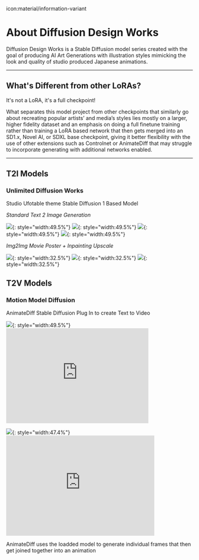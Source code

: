 icon:material/information-variant
# About Diffusion Design Works

Diffusion Design Works is a Stable Diffusion model series created with the goal of producing AI Art Generations with illustration styles mimicking the look and quality of studio produced Japanese animations.

----

## What's Different from other LoRAs?

It's not a LoRA, it's a full checkpoint!

What separates this model project from other checkpoints that similarly go about recreating popular artists’ and media’s styles lies mostly on a larger, higher fidelity dataset and an emphasis on doing a full finetune training rather than training a LoRA based network that then gets merged into an SD1.x, Novel AI, or SDXL base checkpoint, giving it better flexibility with the use of other extensions such as Controlnet or AnimateDiff that may struggle to incorporate generating with additional networks enabled.

----

## T2I Models

### Unlimited Diffusion Works

Studio Ufotable theme Stable Diffusion 1 Based Model

*Standard Text 2 Image Generation*

![](./images/104188-2819849585.png){: style="width:49.5%"}
![](./images/107011-4194903623.png){: style="width:49.5%"}
![](./images/107115-3621427120.png){: style="width:49.5%"}
![](./images/107574-2339296326.png){: style="width:49.5%"}

*Img2Img Movie Poster + Inpainting Upscale*

![](./images/BrotherhoodWolf.png){: style="width:32.5%"}
![](./images/00341-100224763.png){: style="width:32.5%"}
![](./images/00474-3492909164.png){: style="width:32.5%"}

## T2V Models

### Motion Model Diffusion 

AnimateDiff Stable Diffusion Plug In to create Text to Video

![](./images/00109-3896167239.png){: style="width:49.5%"} <iframe src="https://files.catbox.moe/8ts0hn.webm" width= "384" height= "256" frameborder="0"></iframe>



![](./images/ContactSheet-002.png){: style="width:47.4%"} <iframe src="https://files.catbox.moe/0bef63.webm" width= "400" height= "270" frameborder="0"></iframe>

AnimateDiff uses the loadded model to generate individual frames that then get joined together into an animation
